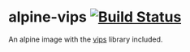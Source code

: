 # alpine-vips [![Build Status](https://travis-ci.com/eventology/alpine-vips.svg?token=Pz62t27i4ngVwMxU3DsS&branch=master)](https://travis-ci.com/eventology/alpine-vips)

An alpine image with the [vips](https://github.com/jcupitt/libvips) library included.
